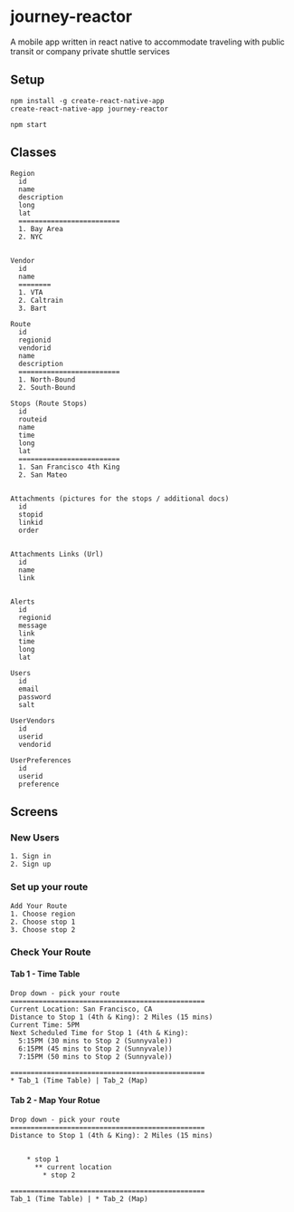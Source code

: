 # journey-reactor
A mobile app written in react native to accommodate traveling with public transit or company private shuttle services


## Setup
```
npm install -g create-react-native-app
create-react-native-app journey-reactor

npm start
```


## Classes
```
Region
  id
  name
  description
  long
  lat
  =========================
  1. Bay Area
  2. NYC


Vendor
  id
  name
  ========
  1. VTA
  2. Caltrain
  3. Bart

Route
  id
  regionid
  vendorid
  name
  description
  =========================
  1. North-Bound
  2. South-Bound

Stops (Route Stops)
  id
  routeid
  name
  time
  long
  lat
  =========================
  1. San Francisco 4th King
  2. San Mateo


Attachments (pictures for the stops / additional docs)
  id
  stopid
  linkid
  order


Attachments Links (Url)
  id
  name
  link


Alerts
  id
  regionid
  message
  link
  time
  long
  lat

Users
  id
  email
  password
  salt
  
UserVendors
  id
  userid
  vendorid

UserPreferences
  id
  userid
  preference
```


## Screens
### New Users
```
1. Sign in
2. Sign up
```

### Set up your route
```
Add Your Route
1. Choose region
2. Choose stop 1
3. Choose stop 2
```


### Check Your Route
#### Tab 1 - Time Table
```
Drop down - pick your route
================================================
Current Location: San Francisco, CA
Distance to Stop 1 (4th & King): 2 Miles (15 mins)
Current Time: 5PM
Next Scheduled Time for Stop 1 (4th & King):
  5:15PM (30 mins to Stop 2 (Sunnyvale))
  6:15PM (45 mins to Stop 2 (Sunnyvale))
  7:15PM (50 mins to Stop 2 (Sunnyvale))

================================================
* Tab_1 (Time Table) | Tab_2 (Map)
```


#### Tab 2 - Map Your Rotue
```
Drop down - pick your route
================================================
Distance to Stop 1 (4th & King): 2 Miles (15 mins)


    * stop 1
      ** current location
        * stop 2

================================================
Tab_1 (Time Table) | * Tab_2 (Map)
```
